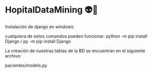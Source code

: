 # HopitalDataMining 👽👾

Instalación de django en windows:

cualquiera de estos comandos pueden funcionar:
python -m pip install Django / py -m pip install Django

La creación de nuestras tablas de la BD se encuentran en el siguiente archivo:

pacientes/models.py